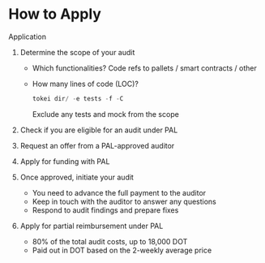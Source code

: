 # How to Apply

Application

1. Determine the scope of your audit
     - Which functionalities? 
       Code refs to pallets / smart contracts / other
        
     - How many lines of code (LOC)?   
        ```jsx
        tokei dir/ -e tests -f -C
        ```
        
       Exclude any tests and mock from the scope
        
2. Check if you are eligible for an audit under PAL
3. Request an offer from a PAL-approved auditor
4. Apply for funding with PAL
5. Once approved, initiate your audit
     - You need to advance the full payment to the auditor
     - Keep in touch with the auditor to answer any questions 
     - Respond to audit findings and prepare fixes
6. Apply for partial reimbursement under PAL
     - 80% of the total audit costs, up to 18,000 DOT
     - Paid out in DOT based on the 2-weekly average price
